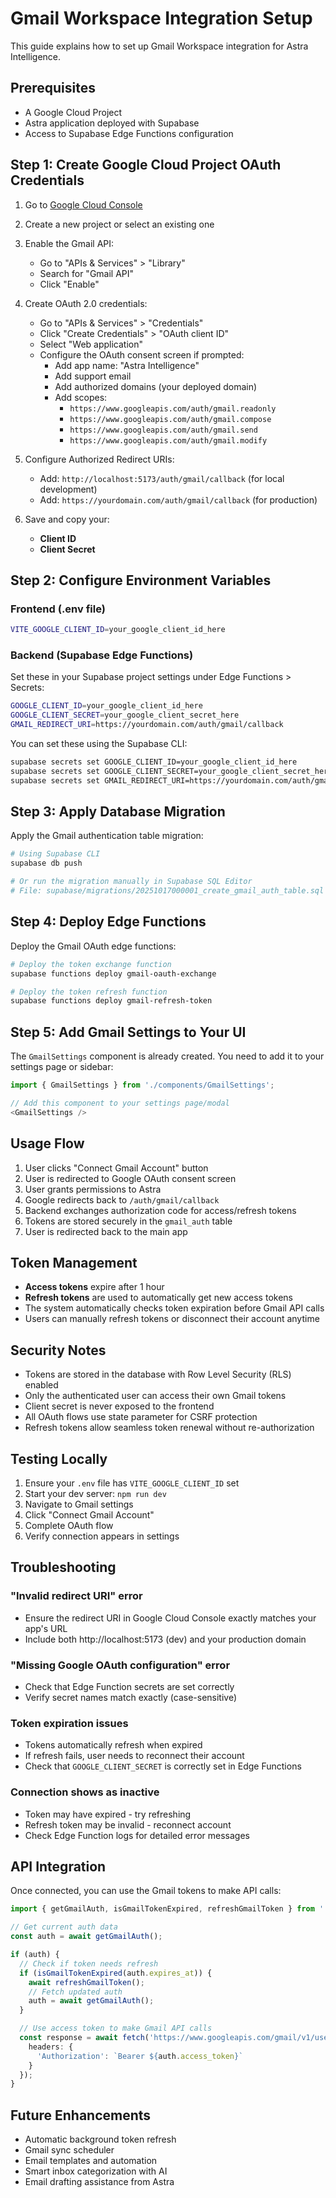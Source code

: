 # Gmail Workspace Integration Setup

This guide explains how to set up Gmail Workspace integration for Astra Intelligence.

## Prerequisites

- A Google Cloud Project
- Astra application deployed with Supabase
- Access to Supabase Edge Functions configuration

## Step 1: Create Google Cloud Project OAuth Credentials

1. Go to [Google Cloud Console](https://console.cloud.google.com/)
2. Create a new project or select an existing one
3. Enable the Gmail API:
   - Go to "APIs & Services" > "Library"
   - Search for "Gmail API"
   - Click "Enable"

4. Create OAuth 2.0 credentials:
   - Go to "APIs & Services" > "Credentials"
   - Click "Create Credentials" > "OAuth client ID"
   - Select "Web application"
   - Configure the OAuth consent screen if prompted:
     - Add app name: "Astra Intelligence"
     - Add support email
     - Add authorized domains (your deployed domain)
     - Add scopes:
       - `https://www.googleapis.com/auth/gmail.readonly`
       - `https://www.googleapis.com/auth/gmail.compose`
       - `https://www.googleapis.com/auth/gmail.send`
       - `https://www.googleapis.com/auth/gmail.modify`

5. Configure Authorized Redirect URIs:
   - Add: `http://localhost:5173/auth/gmail/callback` (for local development)
   - Add: `https://yourdomain.com/auth/gmail/callback` (for production)

6. Save and copy your:
   - **Client ID**
   - **Client Secret**

## Step 2: Configure Environment Variables

### Frontend (.env file)

```bash
VITE_GOOGLE_CLIENT_ID=your_google_client_id_here
```

### Backend (Supabase Edge Functions)

Set these in your Supabase project settings under Edge Functions > Secrets:

```bash
GOOGLE_CLIENT_ID=your_google_client_id_here
GOOGLE_CLIENT_SECRET=your_google_client_secret_here
GMAIL_REDIRECT_URI=https://yourdomain.com/auth/gmail/callback
```

You can set these using the Supabase CLI:

```bash
supabase secrets set GOOGLE_CLIENT_ID=your_google_client_id_here
supabase secrets set GOOGLE_CLIENT_SECRET=your_google_client_secret_here
supabase secrets set GMAIL_REDIRECT_URI=https://yourdomain.com/auth/gmail/callback
```

## Step 3: Apply Database Migration

Apply the Gmail authentication table migration:

```bash
# Using Supabase CLI
supabase db push

# Or run the migration manually in Supabase SQL Editor
# File: supabase/migrations/20251017000001_create_gmail_auth_table.sql
```

## Step 4: Deploy Edge Functions

Deploy the Gmail OAuth edge functions:

```bash
# Deploy the token exchange function
supabase functions deploy gmail-oauth-exchange

# Deploy the token refresh function
supabase functions deploy gmail-refresh-token
```

## Step 5: Add Gmail Settings to Your UI

The `GmailSettings` component is already created. You need to add it to your settings page or sidebar:

```typescript
import { GmailSettings } from './components/GmailSettings';

// Add this component to your settings page/modal
<GmailSettings />
```

## Usage Flow

1. User clicks "Connect Gmail Account" button
2. User is redirected to Google OAuth consent screen
3. User grants permissions to Astra
4. Google redirects back to `/auth/gmail/callback`
5. Backend exchanges authorization code for access/refresh tokens
6. Tokens are stored securely in the `gmail_auth` table
7. User is redirected back to the main app

## Token Management

- **Access tokens** expire after 1 hour
- **Refresh tokens** are used to automatically get new access tokens
- The system automatically checks token expiration before Gmail API calls
- Users can manually refresh tokens or disconnect their account anytime

## Security Notes

- Tokens are stored in the database with Row Level Security (RLS) enabled
- Only the authenticated user can access their own Gmail tokens
- Client secret is never exposed to the frontend
- All OAuth flows use state parameter for CSRF protection
- Refresh tokens allow seamless token renewal without re-authorization

## Testing Locally

1. Ensure your `.env` file has `VITE_GOOGLE_CLIENT_ID` set
2. Start your dev server: `npm run dev`
3. Navigate to Gmail settings
4. Click "Connect Gmail Account"
5. Complete OAuth flow
6. Verify connection appears in settings

## Troubleshooting

### "Invalid redirect URI" error
- Ensure the redirect URI in Google Cloud Console exactly matches your app's URL
- Include both http://localhost:5173 (dev) and your production domain

### "Missing Google OAuth configuration" error
- Check that Edge Function secrets are set correctly
- Verify secret names match exactly (case-sensitive)

### Token expiration issues
- Tokens automatically refresh when expired
- If refresh fails, user needs to reconnect their account
- Check that `GOOGLE_CLIENT_SECRET` is correctly set in Edge Functions

### Connection shows as inactive
- Token may have expired - try refreshing
- Refresh token may be invalid - reconnect account
- Check Edge Function logs for detailed error messages

## API Integration

Once connected, you can use the Gmail tokens to make API calls:

```typescript
import { getGmailAuth, isGmailTokenExpired, refreshGmailToken } from './lib/gmail-oauth';

// Get current auth data
const auth = await getGmailAuth();

if (auth) {
  // Check if token needs refresh
  if (isGmailTokenExpired(auth.expires_at)) {
    await refreshGmailToken();
    // Fetch updated auth
    auth = await getGmailAuth();
  }

  // Use access token to make Gmail API calls
  const response = await fetch('https://www.googleapis.com/gmail/v1/users/me/messages', {
    headers: {
      'Authorization': `Bearer ${auth.access_token}`
    }
  });
}
```

## Future Enhancements

- Automatic background token refresh
- Gmail sync scheduler
- Email templates and automation
- Smart inbox categorization with AI
- Email drafting assistance from Astra
